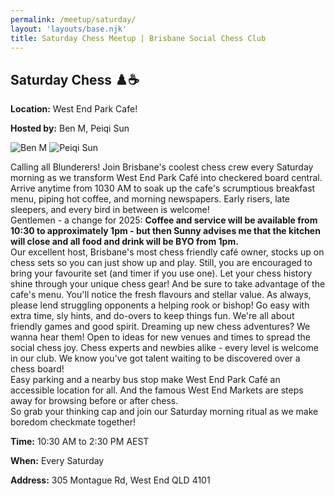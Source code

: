 ```yaml
---
permalink: /meetup/saturday/
layout: 'layouts/base.njk'
title: Saturday Chess Meetup | Brisbane Social Chess Club
---
```


<section class="px-4 max-w-3xl">
  <h2 class="text-center text-xl md:text-2xl font-semibold text-indigo-200 mb-3">
    Saturday Chess ♟️☕
  </h2>
  <p class="text-gray-200 text-sm"><strong>Location:</strong> West End Park Cafe!</p>
  <p class="text-gray-200 text-sm"><strong>Hosted by:</strong> Ben M, Peiqi Sun</p>
  <div class="flex justify-center gap-4 flex-wrap mt-2">
    <img
      src="https://avatars.githubusercontent.com/u/873384?s=400&v=4"
      alt="Ben M"
      class="max-w-[150px] rounded-lg"
    />
    <img
      src="https://avatars.githubusercontent.com/u/873384?s=400&v=4"
      alt="Peiqi Sun"
      class="max-w-[150px] rounded-lg"
    />
  </div>
  <p class="text-gray-300 text-sm leading-relaxed">
    Calling all Blunderers! Join Brisbane's coolest chess crew every Saturday morning as we transform West End Park Café into checkered board central.<br/>
    Arrive anytime from 1030 AM to soak up the cafe's scrumptious breakfast menu, piping hot coffee, and morning newspapers. Early risers, late sleepers, and every bird in between is welcome!<br/>
    Gentlemen - a change for 2025:
    <strong>Coffee and service will be available from 10:30 to approximately 1pm - but then Sunny advises me that the kitchen will close and all food and drink will be BYO from 1pm.</strong><br/>
    Our excellent host, Brisbane's most chess friendly café owner, stocks up on chess sets so you can just show up and play. Still, you are encouraged to bring your favourite set (and timer if you use one). Let your chess history shine through your unique chess gear!
    And be sure to take advantage of the cafe's menu. You'll notice the fresh flavours and stellar value. As always, please lend struggling opponents a helping rook or bishop! Go easy with extra time, sly hints, and do-overs to keep things fun. We're all about friendly games and good spirit.
    Dreaming up new chess adventures? We wanna hear them! Open to ideas for new venues and times to spread the social chess joy.
    Chess experts and newbies alike - every level is welcome in our club. We know you've got talent waiting to be discovered over a chess board!<br/>
    Easy parking and a nearby bus stop make West End Park Café an accessible location for all. And the famous West End Markets are steps away for browsing before or after chess.<br/>
    So grab your thinking cap and join our Saturday morning ritual as we make boredom checkmate together!
  </p>
  <p class="text-gray-200 text-sm"><strong>Time:</strong> 10:30 AM to 2:30 PM AEST</p>
  <p class="text-gray-200 text-sm"><strong>When:</strong> Every Saturday</p>
  <p class="text-gray-200 text-sm"><strong>Address:</strong> 305 Montague Rd, West End QLD 4101</p>
  <div class="mt-4">
    <!-- TODO -->
    <!-- <iframe
      src=""
      class="w-full h-64 rounded-lg border-0"
      allowfullscreen=""
      loading="lazy"
    ></iframe> -->
  </div>
</section>
